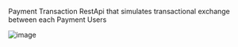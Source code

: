 Payment Transaction RestApi that simulates transactional exchange between each Payment Users


![image](https://github.com/user-attachments/assets/2f9f4986-eee3-4f38-80db-9ee6de186680)


